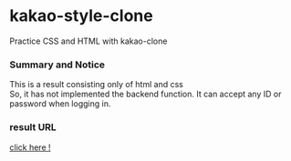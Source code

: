 # kakao-style-clone  

Practice CSS and HTML with kakao-clone

### Summary and Notice 

This is a result consisting only of html and css <br/>
So, it has not implemented the backend function.
It can accept any ID or password when logging in.

###  result URL
<a href = "https://leeseungmin4966.github.io/kakao-style-clone/"> click here ! </a>
